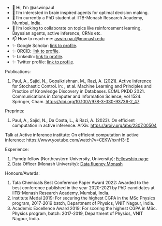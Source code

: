 - 👋 Hi, I’m @aswinpaul
- 👀 I’m interested in brain inspired agents for optimal decision making.
- 🌱 I’m currently a PhD student at IITB-Monash Research Academy, Mumbai, India.
- 💞️ I’m looking to collaborate on topics like reinforcement learning, Bayesian agents, active inference, CRNs etc.
- 📫 How to reach me: aswin.paul@monash.edu
- :sparkles: Google Scholar: [link to profile](https://scholar.google.com/citations?user=Omg4Gphl7T8C&hl=en&oi=sra).
- :sparkles: ORCID: [link to profile](https://orcid.org/0000-0002-8559-4711).
- :sparkles: LinkedIn: [link to profile](https://www.linkedin.com/in/aswinpaul/).
- :sparkles: Twitter profile: [link to profile](https://twitter.com/aswinpaule).

Publications:
1. Paul, A., Sajid, N., Gopalkrishnan, M., Razi, A. (2021). Active Inference for Stochastic Control. In: , et al. Machine Learning and Principles and Practice of Knowledge Discovery in Databases. ECML PKDD 2021. Communications in Computer and Information Science, vol 1524. Springer, Cham. https://doi.org/10.1007/978-3-030-93736-2_47

Preprints:
1. Paul, A., Sajid, N., Da Costa, L., & Razi, A. (2023). On efficient computation in active inference. ArXiv. https://arxiv.org/abs/2307.00504

Talk at Active inference institute: On efficient computation in active inference: https://www.youtube.com/watch?v=CEKWhxnH3-E

Experience:

1. Pymdp fellow (Northeastern University, University): [Fellowship page](https://brennanklein.com/pymdp)
2. Data Officer (Monash University): [Data fluency Monash](https://www.monash.edu/data-fluency/home)

Honours/Awards:

1. Tata Chemicals Best Conference Paper Award 2022: Awarded to the best conference published in the year 2020-2021 by PhD candidates at IITB-Monash Research Academy, Mumbai, India.
2. Institute Medal 2019: For securing the highest CGPA in the MSc Physics program, 2017-2019 batch, Department of Physics, VNIT Nagpur, India.
3. Academic Excellence Award 2019: For scoring the highest CGPA in MSc. Physics program, batch: 2017-2019, Department of Physics, VNIT Nagpur, India.
